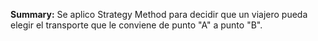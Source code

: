**Summary:**
Se aplico Strategy Method para decidir que un viajero pueda elegir el transporte que le conviene de punto "A" a punto "B".

